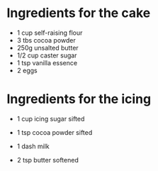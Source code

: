 # Ingredients for the cake
* 1 cup self-raising flour
* 3 tbs cocoa powder
* 250g unsalted butter
* 1/2 cup caster sugar
* 1 tsp vanilla essence
* 2 eggs

# Ingredients for the icing
* 1 cup icing sugar sifted

* 1 tsp cocoa powder sifted

* 1 dash milk

* 2 tsp butter softened
